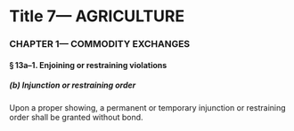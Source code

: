 
# Title 7— AGRICULTURE
### CHAPTER 1— COMMODITY EXCHANGES
#### § 13a–1. Enjoining or restraining violations
##### (b) Injunction or restraining order

Upon a proper showing, a permanent or temporary injunction or restraining order shall be granted without bond.
